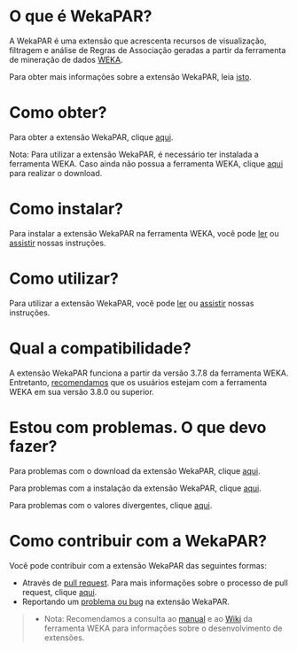 # **O que é WekaPAR?**
A WekaPAR é uma extensão que acrescenta recursos de visualização, filtragem e análise de Regras de Associação geradas a partir da ferramenta de mineração de dados [WEKA](http://www.cs.waikato.ac.nz/ml/weka/).

Para obter mais informações sobre a extensão WekaPAR, leia [isto](https://github.com/djhodison/dev/blob/master/README.md#o-que-é-wekapar).

# **Como obter?**
Para obter a extensão WekaPAR, clique [aqui](https://github.com/).

Nota: Para utilizar a extensão WekaPAR, é necessário ter instalada a ferramenta WEKA.
Caso ainda não possua a ferramenta WEKA, clique [aqui](http://www.cs.waikato.ac.nz/ml/weka/downloading.html) para realizar o download.

# **Como instalar?**
Para instalar a extensão WekaPAR na ferramenta WEKA, você pode [ler](https://github.com/) ou [assistir](https://github.com/) nossas instruções.

# **Como utilizar?**
Para utilizar a extensão WekaPAR, você pode [ler](https://github.com/) ou [assistir](https://github.com/) nossas instruções.

# **Qual a compatibilidade?**
A extensão WekaPAR funciona a partir da versão 3.7.8 da ferramenta WEKA. Entretanto, [recomendamos](https://github.com/) que os usuários estejam com a ferramenta WEKA em sua versão 3.8.0 ou superior.

# **Estou com problemas. O que devo fazer?**
Para problemas com o download da extensão WekaPAR, clique [aqui](https://github.com/).

Para problemas com a instalação da extensão WekaPAR, clique [aqui](https://github.com/).

Para problemas com o valores divergentes, clique [aqui](https://github.com/).

# **Como contribuir com a WekaPAR?**
Você pode contribuir com a extensão WekaPAR das seguintes formas:
* Através de [pull request](https://github.com/). Para mais informações sobre o processo de pull request, clique [aqui](https://github.com/). 
* Reportando um [problema ou bug](https://github.com/) na extensão WekaPAR.

> * Nota: Recomendamos a consulta ao [manual](https://sourceforge.net/projects/weka/files/documentation/3.8.x/WekaManual-3-8-0.pdf/download?use_mirror=ufpr&download=) e ao [Wiki](http://weka.wikispaces.com/) da ferramenta WEKA para informações sobre o desenvolvimento de extensões.

